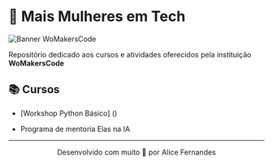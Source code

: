 # 🦋 Mais Mulheres em Tech 

![Banner WoMakersCode](https://womakerscode.org/wp-content/uploads/2023/07/ong-womakerscode-thumb.png)

Repositório dedicado aos cursos e atividades oferecidos pela instituição **WoMakersCode**

## 📚 Cursos 

* [Workshop Python Básico] ()
- Programa de mentoria Elas na IA

---

<div align="center">
Desenvolvido com muito 💜 por Alice Fernandes
</div>
